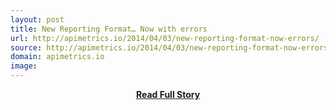 ```yaml
---
layout: post
title: New Reporting Format… Now with errors
url: http://apimetrics.io/2014/04/03/new-reporting-format-now-errors/
source: http://apimetrics.io/2014/04/03/new-reporting-format-now-errors/
domain: apimetrics.io
image: 
---
```


<p></p>
<center><p><a href="http://apimetrics.io/2014/04/03/new-reporting-format-now-errors/" style='padding:25px; font-sze:18px; font-weight: bold;'>Read Full Story</a></p></center>

